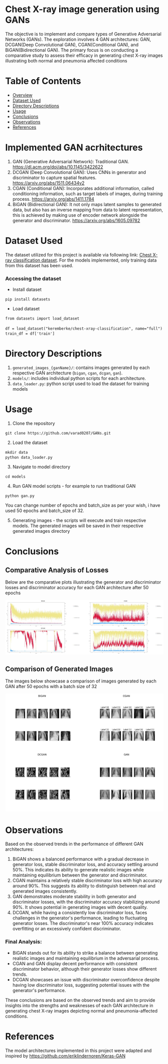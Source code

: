 # Chest X-ray image generation using GANs

The objective is to implement and compare types of Generative Adversarial Networks (GANs). The exploration involves 4 GAN architectures: GAN, DCGAN(Deep Convolutional GAN), CGAN(Conditional GAN), and BiGAN(Bidirectional GAN). The primary focus is on conducting a comparative study to assess their efficacy in generating chest X-ray images illustrating both normal and pneumonia affected conditions

# Table of Contents

- [Overview](#implemented-gan-acrhitectures)
- [Dataset Used](#dataset-used)
- [Directory Descriptions](#directory-descriptions)
- [Usage](#usage)
- [Conclusions](#conclusions)
- [Observations](#observations)
- [References](#references)

# Implemented GAN acrhitectures

1. GAN (Generative Adversarial Network): Traditional GAN. https://dl.acm.org/doi/abs/10.1145/3422622
2. DCGAN (Deep Convolutional GAN): Uses CNNs in generator and discriminator to capture spatial features. https://arxiv.org/abs/1511.06434v2
3. CGAN (Conditional GAN): Incorporates additional information, called conditioning information, such as target labels of images, during training process. https://arxiv.org/abs/1411.1784
4. BiGAN (Bidirectional GAN): It not only maps latent samples to generated data, but also has an inverse mapping from data to latent representation, this is achieved by making use of encoder network alongside the generator and discriminator. https://arxiv.org/abs/1605.09782

# Dataset Used

The dataset utilized for this project is available via following link: [Chest X-ray classification dataset](https://huggingface.co/datasets/keremberke/chest-xray-classification). For the models implemented, only training data from this dataset has been used.

### Accessing the dataset

- Install dataset

```
pip install datasets
```

- Load dataset

```
from datasets import load_dataset

df = load_dataset("keremberke/chest-xray-classification", name="full")
train_df = df['train']
```

# Directory Descriptions

1. `generated_images_{ganName}/`: contains images generated by each respective GAN architecture (`bigan`, `cgan`, `dcgan`, `gan`).
2. `models/`: includes individual python scripts for each architecture.
3. `data_loader.py`: python script used to load the dataset for training models

# Usage

1. Clone the repository

```
git clone https://github.com/varad0207/GANs.git
```

2. Load the dataset

```
mkdir data
python data_loader.py
```

3. Navigate to model directory

```
cd models
```

4. Run GAN model scripts - for example to run traditional GAN

```
python gan.py
```

You can change number of epochs and batch_size as per your wish, i have used 50 epochs and batch_size of 32.

5. Generating images - the scripts will execute and train respective models. The generated images will be saved in their respective generated images directory

# Conclusions

## Comparative Analysis of Losses

Below are the comparative plots illustrating the generator and discriminator losses and discriminator accuracy for each GAN architecture after 50 epochs

![Losses-and-Accuracy](combined_losses_accuracy.jpg)

## Comparison of Generated Images

The images below showcase a comparison of images generated by each GAN after 50 epochs with a batch size of 32

![Generayed-images](combined.jpg)

# Observations

Based on the observed trends in the performance of different GAN architectures:

1. BiGAN shows a balanced performance with a gradual decrease in generator loss, stable discriminator loss, and accuracy settling around 50%. This indicates its ability to generate realistic images while maintaining equilibrium between the generator and discriminator.
2. CGAN maintains a relatively stable discriminator loss with high accuracy around 90%. This suggests its ability to distinguish between real and generated images consistently.
3. GAN demonstrates moderate stability in both generator and discriminator losses, with the discriminator accuracy stabilizing around 90%. It shows potential in generating images with decent quality.
4. DCGAN, while having a consistently low discriminator loss, faces challenges in the generator's performance, leading to fluctuating generator losses. The discriminator's near 100% accuracy indicates overfitting or an excessively confident discriminator.

### Final Analysis:

- BiGAN stands out for its ability to strike a balance between generating realistic images and maintaining equilibrium in the adversarial process.
- CGAN and GAN display decent performance with consistent discriminator behavior, although their generator losses show different trends.
- DCGAN showcases an issue with discriminator overconfidence despite having low discriminator loss, suggesting potential issues with the generator's performance.

These conclusions are based on the observed trends and aim to provide insights into the strengths and weaknesses of each GAN architecture in generating chest X-ray images depicting normal and pneumonia-affected conditions.

# References

The model architectures implemented in this project were adapted and inspired by https://github.com/eriklindernoren/Keras-GAN
